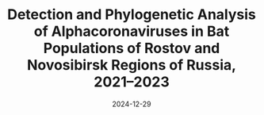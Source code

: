 ---
title: "Detection and Phylogenetic Analysis of Alphacoronaviruses in Bat Populations of Rostov and Novosibirsk Regions of Russia, 2021–2023"
collection: publications
permalink: /publication/2024-12-29-paper-13
date: 2024-12-29
venue: 'Microbiology Research'
paperurl: 'http://iliapopov17.github.io/files/Papers/Detection and Phylogenetic Analysis of Alphacoronaviruses in Bat Populations of Rostov and Novosibirsk Regions of Russia, 2021–2023.pdf'
github: 'https://github.com/PopovIILab/PhoACr'
citation: 'Ohlopkova, O.V.; Popov, I.V.; <b>Popov, I.V.</b>; Stolbunova, K.A.; Stepanyuk, M.A.; Moshkin, A.D.; Maslov, A.A.; Sobolev, I.A.; Malinovkin, A.V.; Tkacheva, E.V.; et al. <i>Microbiol. Res.</i> 2025, 16, 3. [![DOI](https://img.shields.io/badge/DOI-10.3390%2Fmicrobiolres16010003-blue)](https://doi.org/10.3390/microbiolres16010003)'
---